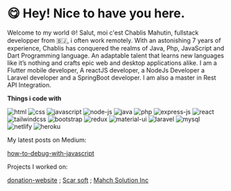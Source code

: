 # :yum: Hey! Nice to have you here. 
Welcome to my world :globe_with_meridians:! 
Salut, moi c'est Chablis Mahutin, fullstack developper from :benin:, i often work remotely. 
With an astonishing 7 years of experience, Chablis has conquered the realms of Java, Php, JavaScript and Dart Programming language. An adaptable talent that learns new languages like it’s nothing and crafts epic web and desktop applications alike. I am a Flutter mobile developer, A reactJS developer, a NodeJs Developer a Laravel developer and a SpringBoot developer.
I am also a master in Rest API Integration.

**Things i code with**


![html](https://img.shields.io/badge/HTML-239120?style=for-the-badge&logo=html5&logoColor=white) ![css](https://img.shields.io/badge/CSS-239120?&style=for-the-badge&logo=css3&logoColor=white) ![javascript](https://img.shields.io/badge/JavaScript-323330?style=for-the-badge&logo=javascript&logoColor=F7DF1E) ![node-js](https://img.shields.io/badge/Node.js-43853D?style=for-the-badge&logo=node.js&logoColor=white) ![java](https://img.shields.io/badge/Java-ED8B00?style=for-the-badge&logo=openjdk&logoColor=white) ![php](https://img.shields.io/badge/PHP-777BB4?style=for-the-badge&logo=php&logoColor=white) ![express-js](https://img.shields.io/badge/Express.js-404D59?style=for-the-badge) ![react](https://img.shields.io/badge/React-20232A?style=for-the-badge&logo=react&logoColor=61DAFB)
![tailwindcss](https://img.shields.io/badge/Tailwind_CSS-38B2AC?style=for-the-badge&logo=tailwind-css&logoColor=white) ![bootstrap](https://img.shields.io/badge/Bootstrap-563D7C?style=for-the-badge&logo=bootstrap&logoColor=white) ![redux](https://img.shields.io/badge/Redux-593D88?style=for-the-badge&logo=redux&logoColor=white) ![material-ui](https://img.shields.io/badge/Material--UI-0081CB?style=for-the-badge&logo=material-ui&logoColor=white) ![laravel](https://img.shields.io/badge/Laravel-FF2D20?style=for-the-badge&logo=laravel&logoColor=white) ![mysql](https://img.shields.io/badge/MySQL-00000F?style=for-the-badge&logo=mysql&logoColor=white) ![netlify](https://img.shields.io/badge/Netlify-00C7B7?style=for-the-badge&logo=netlify&logoColor=white) ![heroku](https://img.shields.io/badge/Heroku-430098?style=for-the-badge&logo=heroku&logoColor=white)

My latest posts on Medium: 

[how-to-debug-with-javascript](https://medium.com/@omoobaoshoffa/how-to-debug-and-become-an-efficient-debugger-f19d773e2e00)

Projects I worked on:

[donation-website](https://ongsavevignon.com) ; [Scar soft](https://scarsoft.net) ; [Mahch Solution Inc](https://mahch-solution.vercel.app)
